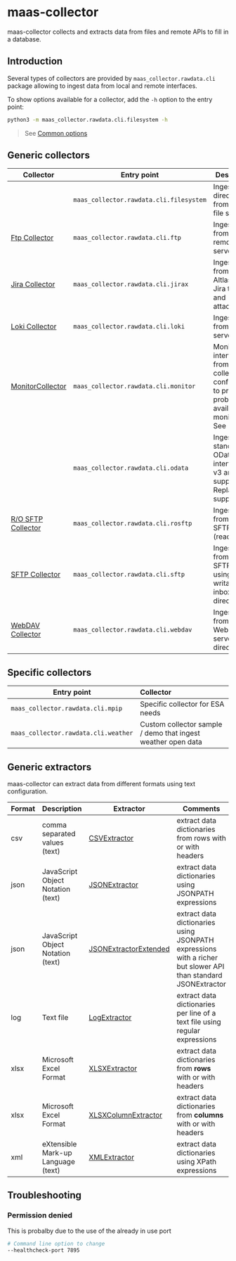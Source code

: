# maas-collector

maas-collector collects and extracts data from files and remote APIs to fill in a database.

## Introduction

Several types of collectors are provided by `maas_collector.rawdata.cli` package allowing to ingest data from local and remote interfaces.

To show options available for a collector, add the `-h` option to the entry point:

```bash
python3 -m maas_collector.rawdata.cli.filesystem -h
```

> See [Common options](common_options)


## Generic collectors

| Collector                                  | Entry point                             | Description                                                                                            |
| ------------------------------------------ | --------------------------------------- | ------------------------------------------------------------------------------------------------------ |
| [](./filecollector.md)                     | `maas_collector.rawdata.cli.filesystem` | Ingest file or directory from a local file system.                                                     |
| [Ftp Collector](./ftpcollector.md)         | `maas_collector.rawdata.cli.ftp`        | Ingest file from a remote FTP server.                                                                  |
| [Jira Collector](./jiraxcollector.md)      | `maas_collector.rawdata.cli.jirax`      | Ingest data from Altlassian Jira tickets and attachments                                               |
| [Loki Collector](./lokicollector.md)       | `maas_collector.rawdata.cli.loki`       | Ingest logs from a Loki server.                                                                        |
| [MonitorCollector](./monitorcollector.md)  | `maas_collector.rawdata.cli.monitor`    | Monitor interfaces from any collector configuration to produce probes for availability monitoring. See |
|                                            | `maas_collector.rawdata.cli.odata`      | Ingest standard OData HTTP interfaces, v3 and v4 supported. Replay supported.                          |
| [R/O SFTP Collector](./rosftpcollector.md) | `maas_collector.rawdata.cli.rosftp`     | Ingest files from an SFTP server (read-only).                                                          |
| [SFTP Collector](./sftpcollector.md)       | `maas_collector.rawdata.cli.sftp`       | Ingest files from an SFTP server using writable inbox directory.                                       |
| [WebDAV Collector](./webdavcollector.md)   | `maas_collector.rawdata.cli.webdav`     | Ingest files from a WebDAV server directory.                                                           |

## Specific collectors

| Entry point                          | Collector                                                    |
| ------------------------------------ | :----------------------------------------------------------- |
| `maas_collector.rawdata.cli.mpip`    | Specific collector for ESA needs                             |
| `maas_collector.rawdata.cli.weather` | Custom collector sample / demo that ingest weather open data |

## Generic extractors


maas-collector can extract data from different formats using text configuration.

| Format | Description                        | Extractor                                   | Comments                                                                                                      |
| ------ | ---------------------------------- | ------------------------------------------- | ------------------------------------------------------------------------------------------------------------- |
| csv    | comma separated values (text)      | [CSVExtractor](./csvextractor.md)           | extract data dictionaries from rows with or with headers                                                      |
| json   | JavaScript Object Notation (text)  | [JSONExtractor](./jsonextractor.md)         | extract data dictionaries using JSONPATH expressions                                                          |
| json   | JavaScript Object Notation (text)  | [JSONExtractorExtended](./jsonextractor.md) | extract data dictionaries using JSONPATH expressions with a richer but slower API than standard JSONExtractor |
| log    | Text file                          | [LogExtractor](./logextractor.md)           | extract data dictionaries per line of a text file using regular expressions                                   |
| xlsx   | Microsoft Excel Format             | [XLSXExtractor](xlsxextractor.md)           | extract data dictionaries from **rows** with or with headers                                                  |
| xlsx   | Microsoft Excel Format             | [XLSXColumnExtractor](xlsxextractor.md)     | extract data dictionaries from **columns** with or with headers                                               |
| xml    | eXtensible Mark-up Language (text) | [XMLExtractor](xmlextractor.md)             | extract data dictionaries using XPath expressions                                                             |


## Troubleshooting

### Permission denied

This is probalby due to the use of the already in use port

```bash
# Command line option to change
--healthcheck-port 7895
```
